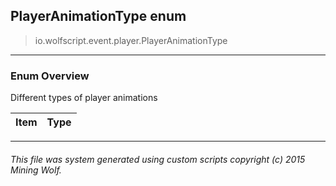 ## PlayerAnimationType __enum__

>io.wolfscript.event.player.PlayerAnimationType

---

### Enum Overview

Different types of player animations

Item | Type   
--- | :--- 



---



###### This file was system generated using custom scripts copyright (c) 2015 Mining Wolf.
	

